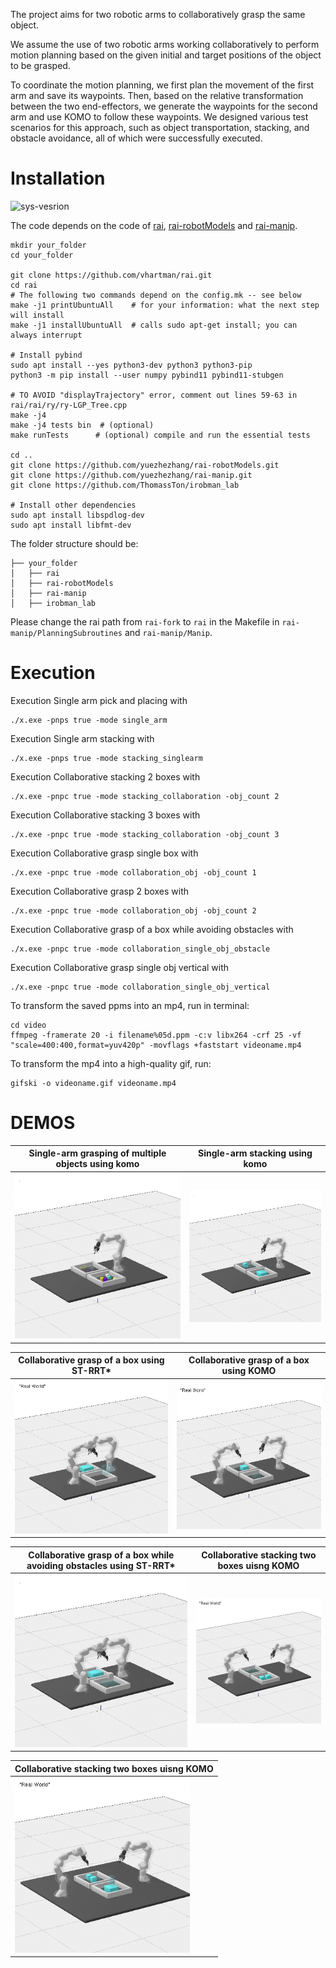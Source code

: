 The project aims for two robotic arms to collaboratively grasp the same object.

We assume the use of two robotic arms working collaboratively to perform motion planning based on the given initial and target positions of the object to be grasped. 

To coordinate the motion planning, we first plan the movement of the first arm and save its waypoints. Then, based on the relative transformation between the two end-effectors, we generate the waypoints for the second arm and use KOMO to follow these waypoints. We designed various test scenarios for this approach, such as object transportation, stacking, and obstacle avoidance, all of which were successfully executed. 

# Installation 
![sys-vesrion](https://img.shields.io/badge/Ubuntu-20.04-blue)

The code depends on the code of [rai](https://github.com/vhartman/rai), [rai-robotModels](https://github.com/vhartman/rai-robotModels) and [rai-manip](https://github.com/vhartman/rai-manip).

```
mkdir your_folder
cd your_folder

git clone https://github.com/vhartman/rai.git
cd rai
# The following two commands depend on the config.mk -- see below
make -j1 printUbuntuAll    # for your information: what the next step will install
make -j1 installUbuntuAll  # calls sudo apt-get install; you can always interrupt

# Install pybind
sudo apt install --yes python3-dev python3 python3-pip
python3 -m pip install --user numpy pybind11 pybind11-stubgen

# TO AVOID "displayTrajectory" error, comment out lines 59-63 in rai/rai/ry/ry-LGP_Tree.cpp
make -j4
make -j4 tests bin  # (optional) 
make runTests      # (optional) compile and run the essential tests

cd ..
git clone https://github.com/yuezhezhang/rai-robotModels.git
git clone https://github.com/yuezhezhang/rai-manip.git 
git clone https://github.com/ThomassTon/irobman_lab

# Install other dependencies
sudo apt install libspdlog-dev
sudo apt install libfmt-dev
```

The folder structure should be:
```
├── your_folder
│   ├── rai
│   ├── rai-robotModels
│   ├── rai-manip
│   ├── irobman_lab
```

Please change the rai path from `rai-fork` to `rai` in the Makefile in `rai-manip/PlanningSubroutines` and `rai-manip/Manip`.

# Execution

Execution Single arm pick and placing with
```
./x.exe -pnps true -mode single_arm
```

Execution Single arm stacking with
```
./x.exe -pnps true -mode stacking_singlearm
```
Execution Collaborative stacking 2 boxes with
```
./x.exe -pnpc true -mode stacking_collaboration -obj_count 2
```

Execution Collaborative stacking 3 boxes with
```
./x.exe -pnpc true -mode stacking_collaboration -obj_count 3
```

Execution Collaborative grasp single box with
```
./x.exe -pnpc true -mode collaboration_obj -obj_count 1
```

Execution Collaborative grasp 2 boxes with
```
./x.exe -pnpc true -mode collaboration_obj -obj_count 2
```

Execution Collaborative grasp of a box while avoiding obstacles with
```
./x.exe -pnpc true -mode collaboration_single_obj_obstacle
```
Execution Collaborative grasp single obj vertical with
```
./x.exe -pnpc true -mode collaboration_single_obj_vertical
```

To transform the saved ppms into an mp4, run in terminal:
```
cd video
ffmpeg -framerate 20 -i filename%05d.ppm -c:v libx264 -crf 25 -vf "scale=400:400,format=yuv420p" -movflags +faststart videoname.mp4
```
To transform the mp4 into a high-quality gif, run:
```
gifski -o videoname.gif videoname.mp4
```

# DEMOS

| Single-arm grasping of multiple objects using komo |Single-arm stacking using komo|
|---|---|
<img src="./video/bin_picking/single_arm.gif" alt="005" style="zoom: 70%;" /> |<img src="./video/bin_picking/stacking_single_arm.gif" alt="005" style="zoom: 70%;" />

| Collaborative grasp of a box using ST-RRT* | Collaborative grasp of a box using KOMO|
|---|---|
<img src="./video/bin_picking/cooperation_1.gif" alt="005" style="zoom: 70%;" /> | <img src="./video/bin_picking/collaboration_1.gif" alt="005" style="zoom: 70%;" />

| Collaborative grasp of a box while avoiding obstacles using ST-RRT* |Collaborative stacking two boxes uisng KOMO|
|---|---|
<img src="./video/bin_picking/cooperation_4.gif" alt="005" style="zoom: 70%;" /> |<img src="./video/bin_picking/collaboration_2.gif" alt="005" style="zoom: 70%;" /> 

|Collaborative stacking two boxes uisng KOMO|
|---|
<img src="./video/bin_picking/stacking_co_3.gif" alt="005" style="zoom: 70%;" /> |<img src="./video/bin_picking/stacking_co.gif" alt="005" 
